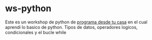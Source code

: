 # ws-python

Este es un workshop de python de [programa desde tu casa](https://www.instagram.com/programadesdetucasa/) en el cual aprendi lo basico de python.
Tipos de datos, operadores logicos, condicionales y el bucle while
